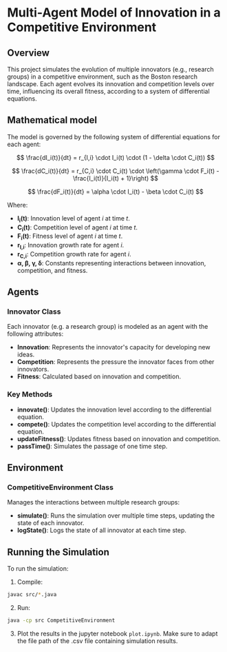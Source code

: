 # Multi-Agent Model of Innovation in a Competitive Environment

## Overview

This project simulates the evolution of multiple innovators (e.g., research groups) in a competitive environment, such as the Boston research landscape. Each agent evolves its innovation and competition levels over time, influencing its overall fitness, according to a system of differential equations.

## Mathematical model

The model is governed by the following system of differential equations for each agent:

$$
\frac{dI_i(t)}{dt} = r_{I,i} \cdot I_i(t) \cdot (1 - \delta \cdot C_i(t))
$$

$$
\frac{dC_i(t)}{dt} = r_{C,i} \cdot C_i(t) \cdot \left(\gamma \cdot F_i(t) - \frac{I_i(t)}{I_i(t) + 1}\right)
$$

$$
\frac{dF_i(t)}{dt} = \alpha \cdot I_i(t) - \beta \cdot C_i(t)
$$

Where:
- **I<sub>i</sub>(t)**: Innovation level of agent _i_ at time _t_.
- **C<sub>i</sub>(t)**: Competition level of agent _i_ at time _t_.
- **F<sub>i</sub>(t)**: Fitness level of agent _i_ at time _t_.
- **r<sub>I,i</sub>**: Innovation growth rate for agent _i_.
- **r<sub>C,i</sub>**: Competition growth rate for agent _i_.
- **α, β, γ, δ**: Constants representing interactions between innovation, competition, and fitness.

## Agents

### Innovator Class

Each innovator (e.g. a research group) is modeled as an agent with the following attributes:
- **Innovation**: Represents the innovator's capacity for developing new ideas.
- **Competition**: Represents the pressure the innovator faces from other innovators.
- **Fitness**: Calculated based on innovation and competition.

### Key Methods

- **innovate()**: Updates the innovation level according to the differential equation.
- **compete()**: Updates the competition level according to the differential equation.
- **updateFitness()**: Updates fitness based on innovation and competition.
- **passTime()**: Simulates the passage of one time step.

## Environment

### CompetitiveEnvironment Class

Manages the interactions between multiple research groups:
- **simulate()**: Runs the simulation over multiple time steps, updating the state of each innovator.
- **logState()**: Logs the state of all innovator at each time step.

## Running the Simulation

To run the simulation:

1. Compile: 

```bash
javac src/*.java
```

2. Run:

```bash
java -cp src CompetitiveEnvironment
```

3. Plot the results in the jupyter notebook `plot.ipynb`. Make sure to adapt the file path of the .csv file containing simulation results.